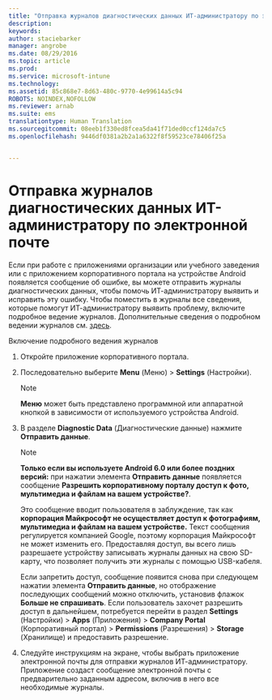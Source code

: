 ```yaml
---
title: "Отправка журналов диагностических данных ИТ-администратору по электронной почте | Microsoft Intune"
description: 
keywords: 
author: staciebarker
manager: angrobe
ms.date: 08/29/2016
ms.topic: article
ms.prod: 
ms.service: microsoft-intune
ms.technology: 
ms.assetid: 85c868e7-8d63-480c-9770-4e99614a5c94
ROBOTS: NOINDEX,NOFOLLOW
ms.reviewer: arnab
ms.suite: ems
translationtype: Human Translation
ms.sourcegitcommit: 08eeb1f330ed8fcea5da41f71ded0ccf124da7c5
ms.openlocfilehash: 9446df0381a2b2a1a6322f8f59523ce78406f25a


---
```



# Отправка журналов диагностических данных ИТ-администратору по электронной почте

Если при работе с приложениями организации или учебного заведения или с приложением корпоративного портала на устройстве Android появляется сообщение об ошибке, вы можете отправить журналы диагностических данных, чтобы помочь ИТ-администратору выявить и исправить эту ошибку. Чтобы поместить в журналы все сведения, которые помогут ИТ-администратору выявить проблему, включите подробное ведение журналов. Дополнительные сведения о подробном ведении журналов см. [здесь](use-verbose-logging-to-help-your-it-administrator-fix-device-issues-android.md).

Включение подробного ведения журналов

1.  Откройте приложение корпоративного портала.

2.  Последовательно выберите **Menu** (Меню) &gt; **Settings** (Настройки).

    > [!NOTE]
    > **Меню** может быть представлено программной или аппаратной кнопкой в зависимости от используемого устройства Android.

3.  В разделе **Diagnostic Data** (Диагностические данные) нажмите **Отправить данные**.

    > [!NOTE]
    > **Только если вы используете Android 6.0 или более поздних версий:** при нажатии элемента **Отправить данные** появляется сообщение **Разрешить корпоративному порталу доступ к фото, мультимедиа и файлам на вашем устройстве?**.

    Это сообщение вводит пользователя в заблуждение, так как **корпорация Майкрософт не осуществляет доступ к фотографиям, мультимедиа и файлам на вашем устройстве.** Текст сообщения регулируется компанией Google, поэтому корпорация Майкрософт не может изменить его.  Предоставляя доступ, вы всего лишь разрешаете устройству записывать журналы данных на свою SD-карту, что позволяет получить эти журналы с помощью USB-кабеля.

    Если запретить доступ, сообщение появится снова при следующем нажатии элемента **Отправить данные**, но отображение последующих сообщений можно отключить, установив флажок **Больше не спрашивать**.  Если пользователь захочет разрешить доступ в дальнейшем, потребуется перейти в раздел **Settings** (Настройки) &gt; **Apps** (Приложения) &gt; **Company Portal** (Корпоративный портал) &gt; **Permissions** (Разрешения) &gt; **Storage** (Хранилище) и предоставить разрешение.

4.  Следуйте инструкциям на экране, чтобы выбрать приложение электронной почты для отправки журналов ИТ-администратору. Приложение создаст сообщение электронной почты с предварительно заданным адресом, включив в него все необходимые журналы.




<!--HONumber=Aug16_HO5-->


